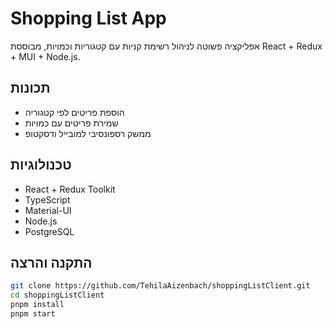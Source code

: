 # Shopping List App

אפליקציה פשוטה לניהול רשימת קניות עם קטגוריות וכמויות, מבוססת React + Redux + MUI + Node.js.

## תכונות

- הוספת פריטים לפי קטגוריה
- שמירת פריטים עם כמויות
- ממשק רספונסיבי למובייל ודסקטופ

## טכנולוגיות

- React + Redux Toolkit
- TypeScript
- Material-UI
- Node.js
- PostgreSQL

## התקנה והרצה

```bash
git clone https://github.com/TehilaAizenbach/shoppingListClient.git
cd shoppingListClient
pnpm install
pnpm start
